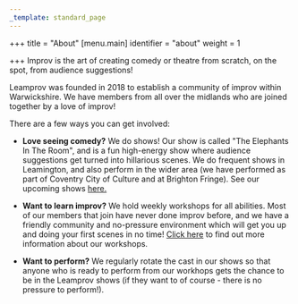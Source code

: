 ```yaml
---
_template: standard_page
---
```


+++
title = "About"
[menu.main]
identifier = "about"
weight = 1

+++
Improv is the art of creating comedy or theatre from scratch, on the spot, from audience suggestions!

Leamprov was founded in 2018 to establish a community of improv within Warwickshire. We have members from all over the midlands who are joined together by a love of improv!

There are a few ways you can get involved:

* **Love seeing comedy?** We do shows! Our show is called "The Elephants In The Room", and is a fun high-energy show where audience suggestions get turned into hillarious scenes. We do frequent shows in Leamington, and also perform in the wider area (we have performed as part of Coventry City of Culture and at Brighton Fringe). See our upcoming shows [here.](https://www.leamprov.com/pages/shows/)

* **Want to learn improv?** We hold weekly workshops for all abilities. Most of our members that join have never done improv before, and we have a friendly community and no-pressure environment which will get you up and doing your first scenes in no time! [Click here](https://www.leamprov.com/pages/workshop/) to find out more information about our workshops.

* **Want to perform?** We regularly rotate the cast in our shows so that anyone who is ready to perform from our workhops gets the chance to be in the Leamprov shows (if they want to of course - there is no pressure to perform!).
